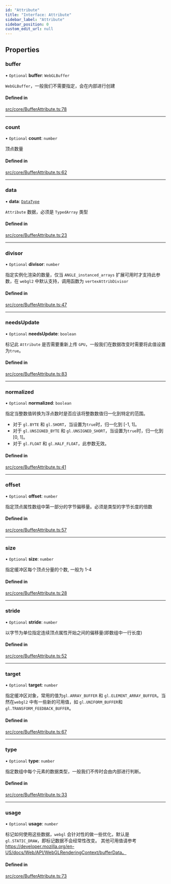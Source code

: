 ```yaml
---
id: "Attribute"
title: "Interface: Attribute"
sidebar_label: "Attribute"
sidebar_position: 0
custom_edit_url: null
---
```


## Properties

### buffer

• `Optional` **buffer**: `WebGLBuffer`

`WebGLBuffer`，一般我们不需要指定，会在内部进行创建

#### Defined in

[src/core/BufferAttribute.ts:78](https://github.com/sakitam-gis/vis-engine/blob/master/src/core/BufferAttribute.ts?at&#x3D;1f7cbec#line&#x3D;78)

___

### count

• `Optional` **count**: `number`

顶点数量

#### Defined in

[src/core/BufferAttribute.ts:62](https://github.com/sakitam-gis/vis-engine/blob/master/src/core/BufferAttribute.ts?at&#x3D;1f7cbec#line&#x3D;62)

___

### data

• **data**: [`DataType`](../#datatype)

`Attribute` 数据，必须是 `TypedArray` 类型

#### Defined in

[src/core/BufferAttribute.ts:23](https://github.com/sakitam-gis/vis-engine/blob/master/src/core/BufferAttribute.ts?at&#x3D;1f7cbec#line&#x3D;23)

___

### divisor

• `Optional` **divisor**: `number`

指定实例化渲染的数量，仅当 `ANGLE_instanced_arrays` 扩展可用时才支持此参数，在
`webgl2` 中默认支持，调用函数为 `vertexAttribDivisor`

#### Defined in

[src/core/BufferAttribute.ts:47](https://github.com/sakitam-gis/vis-engine/blob/master/src/core/BufferAttribute.ts?at&#x3D;1f7cbec#line&#x3D;47)

___

### needsUpdate

• `Optional` **needsUpdate**: `boolean`

标记此 `Attribute` 是否需要重新上传 `GPU`，一般我们在数据改变时需要将此值设置为`true`。

#### Defined in

[src/core/BufferAttribute.ts:83](https://github.com/sakitam-gis/vis-engine/blob/master/src/core/BufferAttribute.ts?at&#x3D;1f7cbec#line&#x3D;83)

___

### normalized

• `Optional` **normalized**: `boolean`

指定当整数值转换为浮点数时是否应该将整数数值归一化到特定的范围。
- 对于 `gl.BYTE` 和 `gl.SHORT`，当设置为`true`时，归一化到 [-1, 1]。
- 对于 `gl.UNSIGNED_BYTE` 和 `gl.UNSIGNED_SHORT`，当设置为`true`时，归一化到 [0, 1]。
- 对于 `gl.FLOAT` 和 `gl.HALF_FLOAT`，此参数无效。

#### Defined in

[src/core/BufferAttribute.ts:41](https://github.com/sakitam-gis/vis-engine/blob/master/src/core/BufferAttribute.ts?at&#x3D;1f7cbec#line&#x3D;41)

___

### offset

• `Optional` **offset**: `number`

指定顶点属性数组中第一部分的字节偏移量。必须是类型的字节长度的倍数

#### Defined in

[src/core/BufferAttribute.ts:57](https://github.com/sakitam-gis/vis-engine/blob/master/src/core/BufferAttribute.ts?at&#x3D;1f7cbec#line&#x3D;57)

___

### size

• `Optional` **size**: `number`

指定缓冲区每个顶点分量的个数, 一般为 1-4

#### Defined in

[src/core/BufferAttribute.ts:28](https://github.com/sakitam-gis/vis-engine/blob/master/src/core/BufferAttribute.ts?at&#x3D;1f7cbec#line&#x3D;28)

___

### stride

• `Optional` **stride**: `number`

以字节为单位指定连续顶点属性开始之间的偏移量(即数组中一行长度)

#### Defined in

[src/core/BufferAttribute.ts:52](https://github.com/sakitam-gis/vis-engine/blob/master/src/core/BufferAttribute.ts?at&#x3D;1f7cbec#line&#x3D;52)

___

### target

• `Optional` **target**: `number`

指定缓冲区对象，常用的值为`gl.ARRAY_BUFFER` 和 `gl.ELEMENT_ARRAY_BUFFER`。当然在`webgl2` 中有一些新的可用值，如 `gl.UNIFORM_BUFFER`和 `gl.TRANSFORM_FEEDBACK_BUFFER`。

#### Defined in

[src/core/BufferAttribute.ts:67](https://github.com/sakitam-gis/vis-engine/blob/master/src/core/BufferAttribute.ts?at&#x3D;1f7cbec#line&#x3D;67)

___

### type

• `Optional` **type**: `number`

指定数组中每个元素的数据类型，一般我们不传时会由内部进行判断。

#### Defined in

[src/core/BufferAttribute.ts:33](https://github.com/sakitam-gis/vis-engine/blob/master/src/core/BufferAttribute.ts?at&#x3D;1f7cbec#line&#x3D;33)

___

### usage

• `Optional` **usage**: `number`

标记如何使用这些数据，`webgl` 会针对性的做一些优化，默认是 `gl.STATIC_DRAW`，即标记数据不会经常性改变。
其他可用值请参考 https://developer.mozilla.org/en-US/docs/Web/API/WebGLRenderingContext/bufferData。

#### Defined in

[src/core/BufferAttribute.ts:73](https://github.com/sakitam-gis/vis-engine/blob/master/src/core/BufferAttribute.ts?at&#x3D;1f7cbec#line&#x3D;73)
